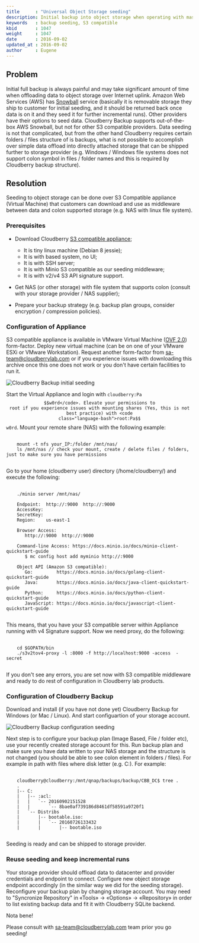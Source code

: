 ```yaml
---
title      : "Universal Object Storage seeding"
description: Initial backup into object storage when operating with massive data is very slow and consumes a lot of bandwidth. This KB describes simple seeding S3 compatible storage on-prem.
keywords   : backup seeding, S3 compatible
kbid       : 1047
weight     : 1047
date       : 2016-09-02
updated_at : 2016-09-02
author     : Eugene
---
```


## Problem

Initial full backup is always painful and may take significant amount of time when offloading data to object storage over Internet uplink. Amazon Web Services (AWS) has [Snowball][c290c7d3] service (basically it is removable storage they ship to customer for initial seeding, and it should be returned back once data is on it and they seed it for further incremental runs). Other providers have their options to seed data. Cloudberry Backup supports out-of-the-box AWS Snowball, but not for other S3 compatible providers. Data seeding is not that complicated, but from the other hand Cloudberry requires certain folders / files structure of is backups, what is not possible to accomplish over simple data offload into directly attached storage that can be shipped further to storage provider (e.g. Windows / Windows file systems does not support colon symbol in files / folder names and this is required by Cloudberry backup structure).

  [c290c7d3]: https://aws.amazon.com/importexport/ "AWS Import/Export Snowball"

## Resolution

Seeding to object storage can be done over S3 Compatible appliance (Virtual Machine) that customers can download and use as middleware between data and colon supported storage (e.g. NAS with linux file system).

### Prerequisites

* Download Cloudberry [S3 compatible appliance][29ba6979];
  * It is tiny linux machine (Debian 8 jessie);
  * It is with based system, no UI;
  * It is with SSH server;
  * It is with Minio S3 compatible as our seeding middleware;
  * It is with v2/v4 S3 API signature support.
* Get NAS (or other storage) with file system that supports colon (consult with your storage provider / NAS supplier);
* Prepare your backup strategy (e.g. backup plan groups, consider encryption / compression policies).

  [29ba6979]: https://s3-eu-west-1.amazonaws.com/cloudberrylab.kb.download/seeding-appliance.tar.gz "S3 compatible appliance"

### Configuration of Appliance

S3 compatible appliance is available in VMware Virtual Machine ([OVF 2.0][2e8cf8f4]) form-factor. Deploy new virtual machine (can be on one of your VMware ESXi or VMware Workstation). Request another form-factor from [sa-team@cloudberrylab.com][354792cd] or if you experience issues with downloading this archive once this one does not work or you don't have certain facilities to run it.

  [2e8cf8f4]: https://en.wikipedia.org/wiki/Open_Virtualization_Format "Open Virtualization Format (OVF 2.0)"
  [354792cd]: mailto:sa-team@cloudberrylab.com "Solutions Architect team"

![Cloudberry Backup initial seeding](/images/cloudberry-seeding-s3-minio.png)

Start the Virtual Appliance and login with <code class="language-bash">cloudberry:Pa$$w0rd</code>. Elevate your permissions to root if you experience issues with mounting shares (Yes, this is not best practice) with <code class="language-bash">root:Pa$$w0rd</code>.
Mount your remote share (NAS) with the following example:

<pre class="language-bash command-line" data-user="user" data-host="localhost">
  <code>
    mount -t nfs your_IP:/folder /mnt/nas/
    ls /mnt/nas // check your mount, create / delete files / folders, just to make sure you have permissions
  </code>
</pre>

Go to your home (cloudberry user) directory (/home/cloudberry/) and execute the following:

<pre class="language-bash command-line" data-user="user" data-host="localhost">
  <code>
    ./minio server /mnt/nas/

    Endpoint:  http://<your_ip_address>:9000  http://<your_ip_address>:9000
    AccessKey: <AccessKey>
    SecretKey: <SecretKey>
    Region:    us-east-1

    Browser Access:
       http://<your_ip_address>:9000  http://<your_ip_address>:9000

    Command-line Access: https://docs.minio.io/docs/minio-client-quickstart-guide
       $ mc config host add myminio http://<your_ip_address>:9000 <AccessKey> <SecretKey>

    Object API (Amazon S3 compatible):
       Go:         https://docs.minio.io/docs/golang-client-quickstart-guide
       Java:       https://docs.minio.io/docs/java-client-quickstart-guide
       Python:     https://docs.minio.io/docs/python-client-quickstart-guide
       JavaScript: https://docs.minio.io/docs/javascript-client-quickstart-guide
  </code>
</pre>

This means, that you have your S3 compatible server within Appliance running with v4 Signature support. Now we need proxy, do the following:

<pre class="language-bash command-line" data-user="user" data-host="localhost">
  <code>
    cd $GOPATH/bin
    ./s3v2tov4-proxy -l :8000 -f http://localhost:9000 -access <AccessKey> -secret <SecretKey>
  </code>
</pre>

If you don't see any errors, you are set now with S3 compatible middleware and ready to do rest of configuration in Cloudberry lab products.

### Configuration of Cloudberry Backup

Download and install (if you have not done yet) Cloudberry Backup for Windows (or Mac / Linux). And start configuartion of your storage account.

![Cloudberry Backup configuration seeding](/images/cloudberry-storage-configuration-seeding.jpg)

Next step is to configure your backup plan (Image Based, File / folder etc), use your recently created storage account for this. Run backup plan and make sure you have data written to your NAS storage and the structure is not changed (you should be able to see colon element in folders / files). For example in path with files where disk letter (e.g. C:). For example:

<pre class="language-bash command-line" data-user="user" data-host="localhost">
  <code>
    cloudberry@cloudberry:/mnt/qnap/backups/backup/CBB_DC$ tree .
    .
    |-- C:
    |   |-- :acl:
    |   |   `-- 20160902151528
    |   |       `-- 8bae0af739186d8461df58591a9720f1
    |   `-- Distribs
    |       |-- bootable.iso:
    |       |   `-- 20160726133432
    |       |       |-- bootable.iso
  </code>
</pre>

Seeding is ready and can be shipped to storage provider.

### Reuse seeding and keep incremental runs

Your storage provider should offload data to datacenter and provider credentials and endpoint to connect. Configure new object storage endpoint accordingly (in the similar way we did for the seeding storage). Reconfigure your backup plan by changing storage account. You may need to "Syncronize Repository" in «Tools» &rarr; «Options» &rarr; «Repository» in order to list existing backup data and fit it with Cloudberry SQLite backend.

Nota bene!

Please consult with [sa-team@cloudberrylab.com][354792cd] team prior you go seeding!
